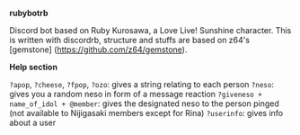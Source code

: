 **rubybotrb**

Discord bot based on Ruby Kurosawa, a Love Live! Sunshine character. This is written with discordrb, structure and stuffs are based on z64's [gemstone] (https://github.com/z64/gemstone).


**Help section**

`?apop`, `?cheese`, `?fpop`, `?ozo`: gives a string relating to each person
`?neso`: gives you a random neso in form of a message reaction
`?giveneso + name_of_idol + @member`: gives the designated neso to the person pinged (not available to Nijigasaki members except for Rina)
`?userinfo`: gives info about a user